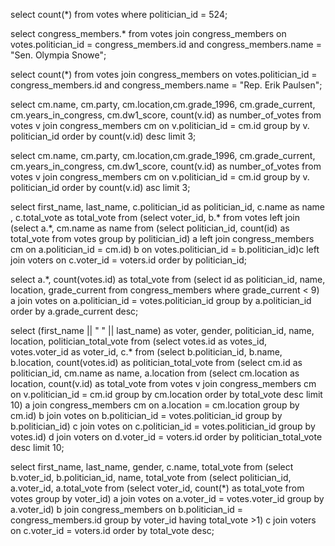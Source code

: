 <!-- Release 1  -->

<!-- 1. Hitung jumlah vote untuk Sen. Olympia Snowe yang memiliki id 524. -->
select count(*) from votes where politician_id = 524;
<!-- 2. Sekarang lakukan JOIN tanpa menggunakan id `524`. Query kedua tabel votes dan congress_members. -->
select congress_members.* from votes join congress_members on votes.politician_id = congress_members.id and congress_members.name = "Sen. Olympia Snowe";

<!-- 3. Sekarang gimana dengan representative Erik Paulsen? Berapa banyak vote yang dia dapatkan? -->
select count(*) from votes join congress_members on votes.politician_id = congress_members.id and congress_members.name = "Rep. Erik Paulsen";

<!-- 4. Buatlah 3 daftar peserta Congress yang mendapatkan vote terbanyak. Jangan sertakan field `created_at` dan `updated_at`. -->
select cm.name, cm.party, cm.location,cm.grade_1996, cm.grade_current, cm.years_in_congress, cm.dw1_score, count(v.id) as number_of_votes from votes v join congress_members cm on v.politician_id = cm.id  group by v. politician_id order by count(v.id) desc limit 3;

<!-- 5. Sekarang buatlah sebuah daftar semua anggota Congress yang setidaknya mendapatkan beberapa vote dalam urutan dari yang paling sedikit. Dan juga jangan sertakan field-field yang memiliki tipe date. -->
select cm.name, cm.party, cm.location,cm.grade_1996, cm.grade_current, cm.years_in_congress, cm.dw1_score, count(v.id) as number_of_votes from votes v join congress_members cm on v.politician_id = cm.id  group by v. politician_id order by count(v.id) asc limit 3;

<!-- Release 2  -->

<!-- 1. Siapa anggota Congress yang mendapatkan vote terbanyak? List nama mereka dan jumlah vote-nya. Siapa saja yang memilih politisi tersebut? List nama mereka, dan jenis kelamin mereka. -->
select first_name, last_name, c.politician_id as politician_id, c.name as name , c.total_vote as total_vote from (select voter_id, b.* from votes left join (select a.*, cm.name as name from (select politician_id, count(id) as total_vote from votes group by politician_id) a left join congress_members cm on a.politician_id = cm.id) b on votes.politician_id = b.politician_id)c left join voters on c.voter_id = voters.id order by politician_id;

<!-- 2. Berapa banyak vote yang diterima anggota Congress yang memiliki grade di bawah 9 (gunakan field `grade_current`)? Ambil nama, lokasi, grade_current dan jumlah vote. -->
select a.*, count(votes.id) as total_vote from (select id as politician_id, name, location, grade_current from congress_members where grade_current < 9) a join votes on a.politician_id = votes.politician_id group by a.politician_id order by a.grade_current desc;

<!-- 3. Apa saja 10 negara bagian yang memiliki voters terbanyak? List semua orang yang melakukan vote di negara bagian yang paling populer. (Akan menjadi daftar yang panjang, kamu bisa gunakan hasil dari query pertama untuk menyederhanakan query berikut ini.) -->
select (first_name || " " || last_name) as voter, gender, politician_id, name, location, politician_total_vote from (select votes.id as votes_id, votes.voter_id as voter_id, c.* from (select b.politician_id, b.name, b.location, count(votes.id) as politician_total_vote from (select cm.id as politician_id, cm.name as name, a.location from (select cm.location as location, count(v.id) as total_vote from votes v join congress_members cm on v.politician_id = cm.id group by cm.location order by total_vote desc limit 10) a join congress_members cm on a.location = cm.location group by cm.id) b join votes on b.politician_id = votes.politician_id group by b.politician_id) c join votes on c.politician_id = votes.politician_id group by votes.id) d join voters on d.voter_id = voters.id order by politician_total_vote desc limit 10;

<!-- 4. List orang-orang yang vote lebih dari dua kali. Harusnya mereka hanya bisa vote untuk posisi Senator dan satu lagi untuk wakil. Wow, kita dapat si tukang curang! Segera laporkan ke KPK!! -->
select first_name, last_name, gender, c.name, total_vote from (select b.voter_id, b.politician_id, name, total_vote from (select politician_id, a.voter_id, a.total_vote from (select voter_id, count(*) as total_vote from votes group by voter_id) a join votes on a.voter_id = votes.voter_id group by a.voter_id) b join congress_members on b.politician_id = congress_members.id group by voter_id having total_vote >1) c join voters on c.voter_id = voters.id order by total_vote desc;

<!-- 5. Apakah ada orang yang melakukan vote kepada politisi yang sama dua kali? Siapa namanya dan siapa nama politisinya? -->
